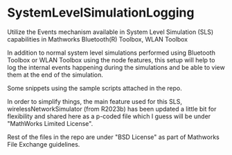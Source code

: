 # SystemLevelSimulationLogging
Utilize the Events mechanism available in System Level Simulation (SLS) capabilities in Mathworks Bluetooth(R) Toolbox, WLAN Toolbox

In addition to normal system level simulations performed using Bluetooth Toolbox or WLAN Toolbox using the node features, this setup will help to log the internal events happening during the simulations and be able to view them at the end of the simulation.

Some snippets using the sample scripts attached in the repo.

In order to simplify things, the main feature used for this SLS, wirelessNetworkSimulator (from R2023b) has been updated a little bit for flexibility and shared here as a p-coded file which I guess will be under "MathWorks Limited License".

Rest of the files in the repo are under "BSD License" as part of Mathworks File Exchange guidelines.
